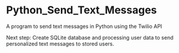 # Python_Send_Text_Messages
A program to send text messages in Python using the Twilio API

Next step: Create SQLite database and processing user data to send personalized text messages to stored users.
